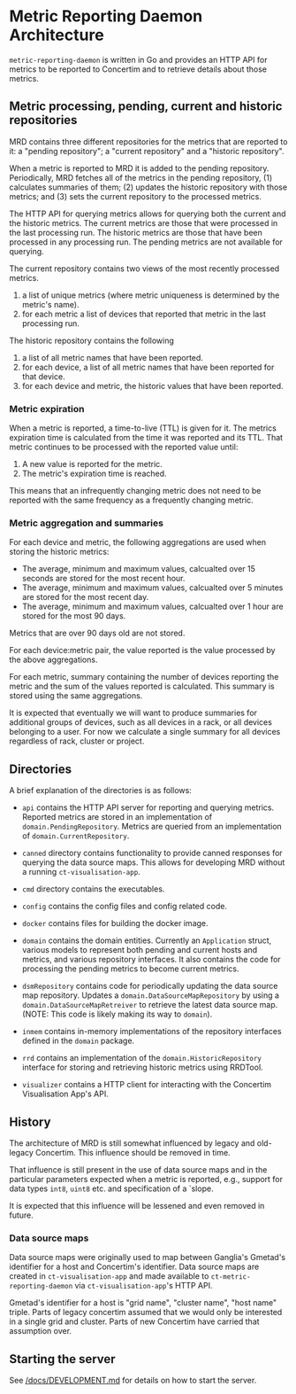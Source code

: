 # Metric Reporting Daemon Architecture

`metric-reporting-daemon` is written in Go and provides an HTTP API for metrics
to be reported to Concertim and to retrieve details about those metrics.

## Metric processing, pending, current and historic repositories

MRD contains three different repositories for the metrics that are reported to
it: a "pending repository"; a "current repository" and a "historic repository".

When a metric is reported to MRD it is added to the pending repository.
Periodically, MRD fetches all of the metrics in the pending repository, (1)
calculates summaries of them; (2) updates the historic repository with those
metrics; and (3) sets the current repository to the processed metrics.

The HTTP API for querying metrics allows for querying both the current and the
historic metrics.  The current metrics are those that were processed in the
last processing run.  The historic metrics are those that have been processed
in any processing run.  The pending metrics are not available for querying.

The current repository contains two views of the most recently processed metrics.

1. a list of unique metrics (where metric uniqueness is determined by the metric's name).
2. for each metric a list of devices that reported that metric in the last processing run.

The historic repository contains the following

1. a list of all metric names that have been reported.
2. for each device, a list of all metric names that have been reported for that device.
3. for each device and metric, the historic values that have been reported.

### Metric expiration

When a metric is reported, a time-to-live (TTL) is given for it.  The metrics
expiration time is calculated from the time it was reported and its TTL.  That
metric continues to be processed with the reported value until:

1. A new value is reported for the metric.
2. The metric's expiration time is reached.

This means that an infrequently changing metric does not need to be reported
with the same frequency as a frequently changing metric.

### Metric aggregation and summaries

For each device and metric, the following aggregations are used when storing
the historic metrics:

* The average, minimum and maximum values, calcualted over 15 seconds are
stored for the most recent hour.
* The average, minimum and maximum values, calcualted over 5 minutes are
stored for the most recent day.
* The average, minimum and maximum values, calcualted over 1 hour are
stored for the most 90 days.

Metrics that are over 90 days old are not stored.

For each device:metric pair, the value reported is the value processed by the
above aggregations.

For each metric, summary containing the number of devices reporting the metric
and the sum of the values reported is calculated.  This summary is stored using
the same aggregations.

It is expected that eventually we will want to produce summaries for additional
groups of devices, such as all devices in a rack, or all devices belonging to a
user.  For now we calculate a single summary for all devices regardless of
rack, cluster or project.

## Directories

A brief explanation of the directories is as follows:

* `api` contains the HTTP API server for reporting and querying
   metrics.  Reported metrics are stored in an implementation of
  `domain.PendingRepository`.  Metrics are queried from an implementation of
  `domain.CurrentRepository`.

* `canned` directory contains functionality to provide canned responses for
  querying the data source maps.  This allows for developing MRD without a
  running `ct-visualisation-app`.

* `cmd` directory contains the executables.

* `config` contains the config files and config related code.

* `docker` contains files for building the docker image.

* `domain` contains the domain entities.  Currently an `Application`
  struct, various models to represent both pending and current hosts
  and metrics, and various repository interfaces.  It also contains the code
  for processing the pending metrics to become current metrics.

* `dsmRepository` contains code for periodically updating the data
  source map repository.  Updates a `domain.DataSourceMapRepository` by using a
  `domain.DataSourceMapRetreiver` to retrieve the latest data source map.
  (NOTE: This code is likely making its way to `domain`).

* `inmem` contains in-memory implementations of the repository interfaces
  defined in the `domain` package.

* `rrd` contains an implementation of the `domain.HistoricRepository` interface
  for storing and retrieving historic metrics using RRDTool.

* `visualizer` contains a HTTP client for interacting with the Concertim
  Visualisation App's API.

## History

The architecture of MRD is still somewhat influenced by legacy and old-legacy
Concertim.  This influence should be removed in time.

That influence is still present in the use of data source maps and in the
particular parameters expected when a metric is reported, e.g., support for
data types `int8`, `uint8` etc. and specification of a `slope. 

It is expected that this influence will be lessened and even removed in future.

### Data source maps

Data source maps were originally used to map between Ganglia's Gmetad's
identifier for a host and Concertim's identifier.  Data source maps are created
in `ct-visualisation-app` and made available to `ct-metric-reporting-daemon`
via `ct-visualisation-app`'s HTTP API.

Gmetad's identifier for a host is "grid name", "cluster name", "host name"
triple.  Parts of legacy concertim assumed that we would only be interested in
a single grid and cluster.  Parts of new Concertim have carried that assumption
over.


## Starting the server

See [/docs/DEVELOPMENT.md](/docs/DEVELOPMENT.md) for details on how to start the server.

